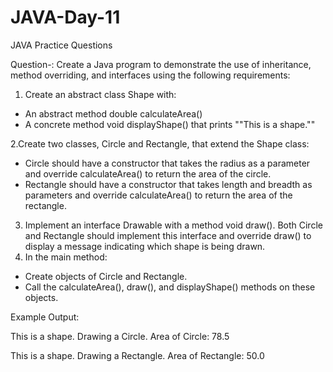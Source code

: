 # JAVA-Day-11
JAVA Practice Questions

Question-: Create a Java program to demonstrate the use of inheritance, method overriding, and interfaces using the following requirements:

1. Create an abstract class Shape with:
- An abstract method double calculateArea()
- A concrete method void displayShape() that prints ""This is a shape.""

2.Create two classes, Circle and Rectangle, that extend the Shape class:
- Circle should have a constructor that takes the radius as a parameter and override calculateArea() to return the area of the circle.
- Rectangle should have a constructor that takes length and breadth as parameters and override calculateArea() to return the area of the rectangle.
3. Implement an interface Drawable with a method void draw(). Both Circle and Rectangle should implement this interface and override draw() to display a message indicating which shape is being drawn.
4. In the main method:
- Create objects of Circle and Rectangle.
- Call the calculateArea(), draw(), and displayShape() methods on these objects.

Example Output:

This is a shape.
Drawing a Circle.
Area of Circle: 78.5

This is a shape.
Drawing a Rectangle.
Area of Rectangle: 50.0
